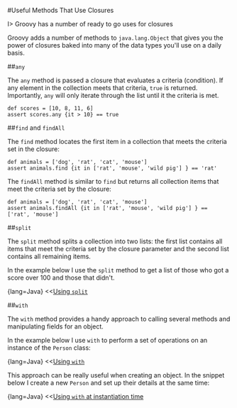 #Useful Methods That Use Closures

I> Groovy has a number of ready to go uses for closures

Groovy adds a number of methods to `java.lang.Object` that gives you the power of closures baked into many of the data types you'll use on a daily basis.

##`any`

The `any` method is passed a closure that evaluates a criteria (condition). If any element in the collection meets that criteria, `true` is returned. Importantly, `any` will only iterate through the list until it the criteria is met.

	def scores = [10, 8, 11, 6]
	assert scores.any {it > 10} == true


##`find` and `findAll`

The `find` method locates the first item in a collection that meets the criteria set in the closure:

	def animals = ['dog', 'rat', 'cat', 'mouse']
	assert animals.find {it in ['rat', 'mouse', 'wild pig'] } == 'rat'

The `findAll` method is similar to `find` but returns all collection items that meet the criteria set by the closure:

	def animals = ['dog', 'rat', 'cat', 'mouse']
	assert animals.findAll {it in ['rat', 'mouse', 'wild pig'] } == ['rat', 'mouse']


##`split`

The `split` method splits a collection into two lists: the first list contains all items that meet the criteria set by the closure parameter and the second list contains all remaining items.

In the example below I use the `split` method to get a list of those who got a score over 100 and those that didn't.

{lang=Java}
<<[Using `split`](code/07/07/split.groovy)


##`with`

The `with` method provides a handy approach to calling several methods and manipulating fields for an object.

In the example below I use `with` to perform a set of operations on an instance of the `Person` class:

{lang=Java}
<<[Using `with`](code/07/07/with.groovy)

This approach can be really useful when creating an object. In the snippet below I create a new `Person` and set up their details at the same time:

{lang=Java}
<<[Using `with` at instantiation time](code/07/07/with.groovy)
